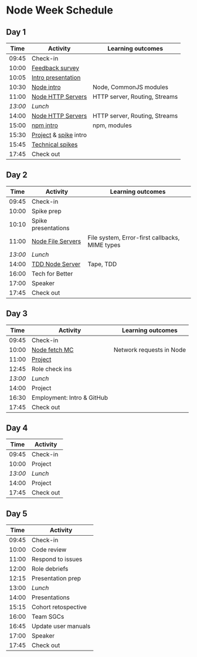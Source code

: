 # Node Week Schedule

## Day 1

| Time    | Activity                       | Learning outcomes             |
| ------- | ------------------------------ | ----------------------------- |
| 09:45   | Check-in                       |                               |
| 10:00   | [Feedback survey][survey-5]                |                               |
| 10:05   | [Intro presentation][intro-presentation-25]             |                               |
| 10:30   | [Node intro][node-intro-30]       | Node, CommonJS modules        |
| 11:00   | [Node HTTP Servers][node-http-120] | HTTP server, Routing, Streams |
| _13:00_ | _Lunch_                        |                               |
| 14:00   | [Node HTTP Servers][node-http-120] | HTTP server, Routing, Streams |
| 15:00   | [npm intro][npm-intro-30]         | npm, modules                  |
| 15:30   | [Project][project-intro-5] & [spike][spike-intro-10] intro                  |                               |
| 15:45   | [Technical spikes][spike-intro-10]               |                               |
| 17:45   | Check out | |

[survey-5]: https://airtable.com/shrIKQyPpx4vSUNzC
[intro-presentation-25]: https://hackmd.io/@fac/HJwR0yVbP
[node-intro-30]: https://github.com/oliverjam/node-introduction
[node-http-120]: https://github.com/oliverjam/node-http-server
[npm-intro-30]: https://github.com/foundersandcoders/npm-introduction
[project-intro-5]: https://founders-and-coders.gitbook.io/coursebook/curriculum/node/project
[spike-intro-10]: https://founders-and-coders.gitbook.io/coursebook/curriculum/node/spikes


## Day 2

| Time    | Activity                        | Learning outcomes                              |
| ------- | ------------------------------- | ---------------------------------------------- |
| 09:45   | Check-in                        |                                                |
| 10:00   | Spike prep             |                                                |
| 10:10   | Spike presentations             |                                                |
| 11:00   | [Node File Servers][node-files-120] | File system, Error-first callbacks, MIME types |
| _13:00_ | _Lunch_                         |                                                |
| 14:00   | [TDD Node Server][node-tdd-120]     | Tape, TDD                                      |
| 16:00   | Tech for Better                 |                                                |
| 17:00   | Speaker                   |                          |
| 17:45   | Check out | |

[node-files-120]: https://github.com/oliverjam/node-file-server
[node-tdd-120]: https://github.com/foundersandcoders/ws-tdd-node-server

## Day 3

| Time    | Activity                  | Learning outcomes        |
| ------- | ------------------------- | ------------------------ |
| 09:45   | Check-in                  |                          |
| 10:00   | [Node fetch MC][fetch-mc] | Network requests in Node |
| 11:00   | [Project][project]        |                          |
| 12:45   | Role check ins            |                          |
| _13:00_ | _Lunch_                   |                          |
| 14:00   | Project                   |                          |
| 16:30   | Employment: Intro &  GitHub |                        |
| 17:45   | Check out                 |                          |

[fetch-mc]: https://github.com/foundersandcoders/mc-request-module-workshop
[project]: https://founders-and-coders.gitbook.io/coursebook/curriculum/node/project

## Day 4

| Time    | Activity |
| ------- | -------- |
| 09:45   | Check-in |
| 10:00   | Project  |
| _13:00_ | _Lunch_  |
| 14:00   | Project  |
| 17:45   | Check out|

## Day 5

| Time  | Activity            |
| ----- | ------------------- |
| 09:45 | Check-in            |
| 10:00 | Code review         |
| 11:00 | Respond to issues   |
| 12:00 | Role debriefs       |
| 12:15 | Presentation prep   |
| 13:00 | _Lunch_             |
| 14:00 | Presentations       |
| 15:15 | Cohort retospective |
| 16:00 | Team SGCs           |
| 16:45 | Update user manuals |
| 17:00 | Speaker             |
| 17:45 | Check out           |
